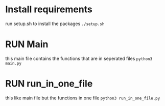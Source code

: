 # Install requirements
run setup.sh to install the packages
`./setup.sh`

# RUN Main
this main file contains the functions that are in seperated files
`python3 main.py`

# RUN run_in_one_file
this like main file but the functions in one file 
`python3 run_in_one_file.py`